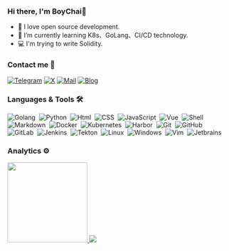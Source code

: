 <!--
### Hi there 👋


**BoyChai/BoyChai** is a ✨ _special_ ✨ repository because its `README.md` (this file) appears on your GitHub profile.

Here are some ideas to get you started:

- 🔭 I’m currently working on ...
- 🌱 I’m currently learning ...
- 👯 I’m looking to collaborate on ...
- 🤔 I’m looking for help with ...
- 💬 Ask me about ...
- 📫 How to reach me: ...
- 😄 Pronouns: ...
- ⚡ Fun fact: ...
-->

### Hi there, I'm BoyChai👋

- 🔭 I love open source development.
- 🌱 I’m currently learning K8s、GoLang、CI/CD technology.
- 💻 I'm trying to write Solidity.

### Contact me 🤝

<a href="https://t.me/BoyChai040903">![Telegram](https://img.shields.io/badge/Telegram-%231DA1F2.svg?style=for-the-badge&logo=Telegram)</a> <a href="https://twitter.com/BoyChai58408672">![X](https://img.shields.io/badge/twitter-grey?style=for-the-badge&logo=x)</a> <a href="mailto:admin@boychai.xyz">![Mail](https://img.shields.io/badge/mail-grey?style=for-the-badge&logo=mail)</a>  <a href="https://blog.boychai.xyz">![Blog](https://img.shields.io/badge/Blog-grey?style=for-the-badge&logo=blog)</a> 

### Languages & Tools 🛠

![Golang](https://img.shields.io/badge/-Golang-05122A?style=flat&logo=go&logoColor=white)&nbsp;
![Python](https://img.shields.io/badge/-Python-05122A?style=flat&logo=python)&nbsp;
![Html](https://img.shields.io/badge/-html-05122A?style=flat&logo=html5)&nbsp;
![CSS](https://img.shields.io/badge/-css-05122A?style=flat&logo=css3)&nbsp;
![JavaScript](https://img.shields.io/badge/-JavaScript-05122A?style=flat&logo=JavaScript)&nbsp;
![Vue](https://img.shields.io/badge/-vue-05122A?style=flat&logo=vue.js)&nbsp;
![Shell](https://img.shields.io/badge/Shell-05122A?style=flat&logo=gnu-bash&logoColor=white)&nbsp;
![Markdown](https://img.shields.io/badge/-Markdown-05122A?style=flat&logo=markdown)&nbsp;
![Docker](https://img.shields.io/badge/-Docker-05122A?style=flat&logo=docker)&nbsp;
![Kubernetes](https://img.shields.io/badge/-Kubernetes-05122A?style=flat&logo=kubernetes)&nbsp;
![Harbor](https://img.shields.io/badge/-Harbor-05122A?style=flat&logo=harbor)&nbsp;
![Git](https://img.shields.io/badge/-Git-05122A?style=flat&logo=git)&nbsp;
![GitHub](https://img.shields.io/badge/-GitHub-05122A?style=flat&logo=github)&nbsp;
![GitLab](https://img.shields.io/badge/-GitLab-05122A?style=flat&logo=gitlab)&nbsp;
![Jenkins](https://img.shields.io/badge/-Jenkins-05122A?style=flat&logo=jenkins)&nbsp;
![Tekton](https://img.shields.io/badge/-Tekton-05122A?style=flat&logo=tekton)&nbsp;
![Linux](https://img.shields.io/badge/-Linux-05122A?style=flat&logo=linux&logoColor=white)&nbsp;
![Windows](https://img.shields.io/badge/-Windows-05122A?style=flat&logo=windows&logoColor=white)&nbsp;
![Vim](https://img.shields.io/badge/-vim-05122A?style=flat&logo=vim)&nbsp;
![Jetbrains](https://img.shields.io/badge/-Jetbrains-05122A?style=flat&logo=jetbrains)&nbsp;


### Analytics ⚙️



<p align="left">
<a href="https://github.com/boychai">
   <img height="180em" src="https://github-readme-streak-stats.herokuapp.com/?user=boychai" />
   <img src="https://github-readme-stats.vercel.app/api/top-langs/?username=boychai&hide_border=true&layout=compact" />
</a>
</p>
